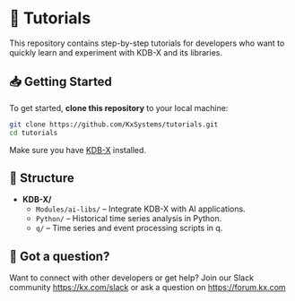 # 🚀 Tutorials
This repository contains step-by-step tutorials for developers who want to quickly learn and experiment with KDB-X and its libraries.

## 📥 Getting Started

To get started, **clone this repository** to your local machine:

```bash
git clone https://github.com/KxSystems/tutorials.git
cd tutorials
```

Make sure you have [KDB-X](https://kx.com/products/) installed.

## 📁 Structure 

- **KDB-X/**
  - `Modules/ai-libs/` – Integrate KDB-X with AI applications.
  - `Python/` – Historical time series analysis in Python.
  - `q/` – Time series and event processing scripts in q.

## 🤝 Got a question?
Want to connect with other developers or get help? Join our Slack community https://kx.com/slack or ask a question on https://forum.kx.com